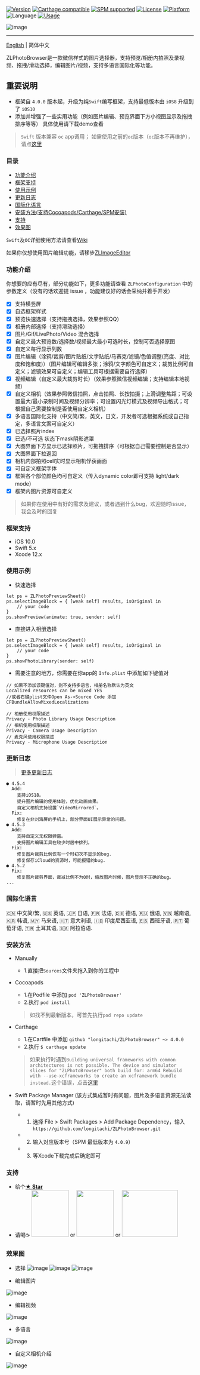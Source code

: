 [![Version](https://img.shields.io/github/v/tag/longitachi/ZLPhotoBrowser.svg?color=blue&include_prereleases=&sort=semver)](https://cocoapods.org/pods/ZLPhotoBrowser)
[![Carthage compatible](https://img.shields.io/badge/Carthage-compatible-brightgreen.svg?style=flat)](https://github.com/Carthage/Carthage)
[![SPM supported](https://img.shields.io/badge/SwiftPM-supported-E57141.svg)](https://swift.org/package-manager/)
[![License](https://img.shields.io/badge/license-MIT-black)](https://raw.githubusercontent.com/longitachi/ZLPhotoBrowser/master/LICENSE)
[![Platform](https://img.shields.io/badge/Platforms-iOS-blue?style=flat)](https://img.shields.io/badge/Platforms-iOS-blue?style=flat)
![Language](https://img.shields.io/badge/Language-%20Swift%20-E57141.svg)
[![Usage](https://img.shields.io/badge/Usage-Doc-yarn?style=flat)](https://github.com/longitachi/ZLPhotoBrowser/wiki/How-to-use-(Swift))

![image](https://github.com/longitachi/ImageFolder/blob/master/ZLPhotoBrowser/preview_with_title.png)

----------------------------------------

[English](https://github.com/longitachi/ZLPhotoBrowser/blob/master/README.md) | 简体中文

ZLPhotoBrowser是一款微信样式的图片选择器，支持预览/相册内拍照及录视频、拖拽/滑动选择，编辑图片/视频，支持多语言国际化等功能。

## 重要说明
* 框架自 `4.0.0` 版本起，升级为纯`Swift`编写框架，支持最低版本由 `iOS8` 升级到了 `iOS10`
* 添加并增强了一些实用功能（例如图片编辑、预览界面下方小视图显示及拖拽排序等等）
具体使用请下载demo查看

> `Swift` 版本兼容 `oc` app调用；  如需使用之前的`oc`版本（`oc`版本不再维护），请点[这里](https://github.com/longitachi/ZLPhotoBrowser-objc)

### 目录
* [功能介绍](#功能介绍)
* [框架支持](#框架支持)
* [使用示例](#使用示例)
* [更新日志](#更新日志)
* [国际化语言](#国际化语言)
* [安装方法(支持Cocoapods/Carthage/SPM安装)](#安装方法)
* [支持](#支持)
* [效果图](#效果图)

`Swift`及`OC`详细使用方法请查看[Wiki](https://github.com/longitachi/ZLPhotoBrowser/wiki)

如果你仅想使用图片编辑功能，请移步[ZLImageEditor](https://github.com/longitachi/ZLImageEditor)

### 功能介绍
你想要的应有尽有，部分功能如下，更多功能请查看 `ZLPhotoConfiguration` 中的参数定义（没有的话欢迎提 issue ，功能建议好的话会采纳并着手开发）
- [x] 支持横竖屏
- [x] 自选框架样式
- [x] 预览快速选择（支持拖拽选择，效果参照QQ）
- [x] 相册内部选择（支持滑动选择）
- [x] 图片/Gif/LivePhoto/Video 混合选择
- [x] 自定义最大预览数/选择数/视频最大最小可选时长，控制可否选择原图
- [x] 自定义每行显示列数
- [x] 图片编辑（涂鸦/裁剪/图片贴纸/文字贴纸/马赛克/滤镜/色值调整(亮度、对比度和饱和度)）（图片编辑可编辑多张；涂鸦/文字颜色可自定义；裁剪比例可自定义；滤镜效果可自定义；编辑工具可根据需要自行选择）
- [x] 视频编辑（自定义最大裁剪时长）（效果参照微信视频编辑；支持编辑本地视频）
- [x] 自定义相机（效果参照微信拍照，点击拍照、长按拍摄；上滑调整焦距；可设置最大/最小录制时间及视频分辨率；可设置闪光灯模式及视频导出格式；可根据自己需要控制是否使用自定义相机）
- [x] 多语言国际化支持（中文简/繁，英文，日文，开发者可选根据系统或自己指定，多语言文案可自定义）
- [x] 已选择照片index
- [x] 已选/不可选 状态下mask阴影遮罩
- [x] 大图界面下方显示已选择照片，可拖拽排序（可根据自己需要控制是否显示）
- [x] 大图界面下拉返回
- [x] 相机内部拍照cell实时显示相机俘获画面
- [x] 可自定义框架字体
- [x] 框架各个部位颜色均可自定义（传入dynamic color即可支持 light/dark mode）
- [x] 框架内图片资源可自定义

> 如果你在使用中有好的需求及建议，或者遇到什么bug，欢迎随时issue，我会及时的回复
 
### 框架支持
 * iOS 10.0
 * Swift 5.x
 * Xcode 12.x
 
### 使用示例
 - 快速选择
 ```
 let ps = ZLPhotoPreviewSheet()
 ps.selectImageBlock = { [weak self] results, isOriginal in
     // your code
 }
 ps.showPreview(animate: true, sender: self)
 ```
 
 - 直接进入相册选择
 ```
 let ps = ZLPhotoPreviewSheet()
 ps.selectImageBlock = { [weak self] results, isOriginal in
     // your code
 }
 ps.showPhotoLibrary(sender: self)
 ```
 
 - 需要注意的地方，你需要在你app的 `Info.plist` 中添加如下键值对
 ```
 // 如果不添加该键值对，则不支持多语言，相册名称默认为英文
 Localized resources can be mixed YES
 //或者右键plist文件Open As->Source Code 添加
 CFBundleAllowMixedLocalizations
 
 // 相册使用权限描述
 Privacy - Photo Library Usage Description
 // 相机使用权限描述
 Privacy - Camera Usage Description
 // 麦克风使用权限描述
 Privacy - Microphone Usage Description
 ```
 
 
### 更新日志
> [更多更新日志](https://github.com/longitachi/ZLPhotoBrowser/blob/master/CHANGELOG.md)
```
● 4.5.4
  Add:
    支持iOS18。
    提升图片编辑的使用体验，优化动画效果。
    自定义相机支持设置`VideoMirrored`。
  Fix:
    修复在非刘海屏的手机上，部分界面UI展示异常的问题。
● 4.5.3
  Add:
    支持自定义无权限弹窗。
    支持图片编辑工具在较少时居中排列。
  Fix:
    修复图片裁剪比例仅有一个时初次不显示的bug.
    修复保存iCloud的资源时，可能报错的bug.
● 4.5.2
  Fix:
    修复图片裁剪界面，裁减比例不为0时，缩放图片时候，图片显示不正确的bug。
...
```

### 国际化语言
🇨🇳 中文简/繁, 🇺🇸 英语, 🇯🇵 日语, 🇫🇷 法语, 🇩🇪 德语, 🇷🇺 俄语, 🇻🇳 越南语, 🇰🇷 韩语, 🇲🇾 马来语, 🇮🇹 意大利语, 🇮🇩 印度尼西亚语, 🇪🇸 西班牙语, 🇵🇹 葡萄牙语, 🇹🇷 土耳其语, 🇸🇦 阿拉伯语.

### 安装方法

* Manually 
  * 1.直接把`Sources`文件夹拖入到你的工程中
  
* Cocoapods
  * 1.在Podfile 中添加 `pod 'ZLPhotoBrowser'`
  * 2.执行 `pod install`
  > 如找不到最新版本，可首先执行`pod repo update`
  
* Carthage
  * 1.在Cartfile 中添加 `github "longitachi/ZLPhotoBrowser" ~> 4.0.0`
  * 2.执行 `$ carthage update`
  > 如果执行时遇到`Building universal frameworks with common architectures is not possible. The device and simulator slices for "ZLPhotoBrowser" both build for: arm64
  Rebuild with --use-xcframeworks to create an xcframework bundle instead.`这个错误，点击[这里](https://github.com/Carthage/Carthage/blob/master/Documentation/Xcode12Workaround.md)
  
* Swift Package Manager (该方式集成暂时有问题，图片及多语言资源无法读取，请暂时先用其他方式)
  * 1. 选择 File > Swift Packages > Add Package Dependency，输入 `https://github.com/longitachi/ZLPhotoBrowser.git`
  * 2. 输入对应版本号（SPM 最低版本为 `4.0.9`）
  * 3. 等Xcode下载完成后确定即可

### 支持
* 给个[**★ Star**](#)
* 请喝☕️ <img src="https://github.com/longitachi/ImageFolder/blob/master/ZLPhotoBrowser/ap.png" width = "100" height = "125" /> or <img src="https://github.com/longitachi/ImageFolder/blob/master/ZLPhotoBrowser/wp.png" width = "100" height = "125" />  or <img src="https://github.com/longitachi/ImageFolder/blob/master/ZLPhotoBrowser/pp.png" width = "150" height = "125" />

### 效果图
- 选择
![image](https://github.com/longitachi/ImageFolder/blob/master/ZLPhotoBrowser/%E5%BF%AB%E9%80%9F%E9%80%89%E6%8B%A9.gif)
![image](https://github.com/longitachi/ImageFolder/blob/master/ZLPhotoBrowser/%E7%9B%B8%E5%86%8C%E5%86%85%E9%83%A8%E9%80%89%E6%8B%A9.gif)
![image](https://github.com/longitachi/ImageFolder/blob/master/ZLPhotoBrowser/%E9%A2%84%E8%A7%88%E5%A4%A7%E5%9B%BE.gif)

- 编辑图片

![image](https://github.com/longitachi/ImageFolder/blob/master/ZLPhotoBrowser/editImage.gif)

- 编辑视频

![image](https://github.com/longitachi/ImageFolder/blob/master/ZLPhotoBrowser/editVideo.gif)

- 多语言

![image](https://github.com/longitachi/ImageFolder/blob/master/ZLPhotoBrowser/%E5%A4%9A%E8%AF%AD%E8%A8%80.gif)

- 自定义相机介绍

![image](https://github.com/longitachi/ImageFolder/blob/master/ZLPhotoBrowser/introduce.png)


